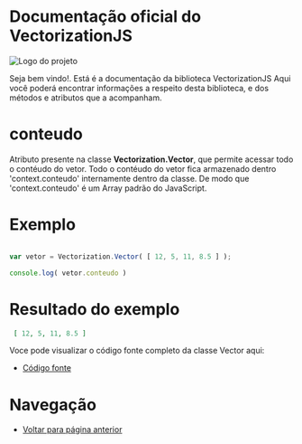 # Documentação oficial do VectorizationJS
![Logo do projeto](https://github.com/WilliamJardim/VectorizationJS/blob/main/imagens/logo512x512.png)

Seja bem vindo!. Está é a documentação da biblioteca VectorizationJS
Aqui você poderá encontrar informações a respeito desta biblioteca, e dos métodos e atributos que a acompanham.

# conteudo
Atributo presente na classe **Vectorization.Vector**, que permite acessar todo o contéudo do vetor. Todo o contéudo do vetor fica armazenado dentro 'context.conteudo' internamente dentro da classe. De modo que 'context.conteudo' é um Array padrão do JavaScript.

# Exemplo 
```javascript

var vetor = Vectorization.Vector( [ 12, 5, 11, 8.5 ] );

console.log( vetor.conteudo )

```

# Resultado do exemplo
```json
 [ 12, 5, 11, 8.5 ]
```

Voce pode visualizar o código fonte completo da classe Vector aqui:
* [Código fonte](https://github.com/WilliamJardim/VectorizationJS/blob/main/src/Vector.js)

# Navegação
* [Voltar para página anterior](../page.md)
